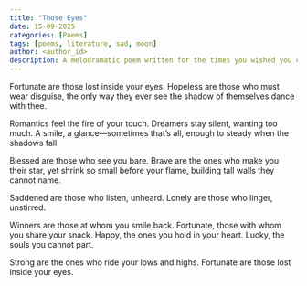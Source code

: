 ```yaml
---
title: "Those Eyes"
date: 15-09-2025
categories: [Poems]
tags: [poems, literature, sad, moon]
author: <author_id>
description: A melodramatic poem written for the times you wished you can have with her but it's too late.
---
```


Fortunate are those lost inside your eyes.
Hopeless are those who must wear disguise,
the only way they ever see
the shadow of themselves dance with thee.

Romantics feel the fire of your touch.
Dreamers stay silent, wanting too much.
A smile, a glance—sometimes that’s all,
enough to steady when the shadows fall.

Blessed are those who see you bare.
Brave are the ones who make you their star,
yet shrink so small before your flame,
building tall walls they cannot name.

Saddened are those who listen, unheard.
Lonely are those who linger, unstirred.

Winners are those at whom you smile back.
Fortunate, those with whom you share your snack.
Happy, the ones you hold in your heart.
Lucky, the souls you cannot part.

Strong are the ones who ride your lows and highs.
Fortunate are those lost inside your eyes.
